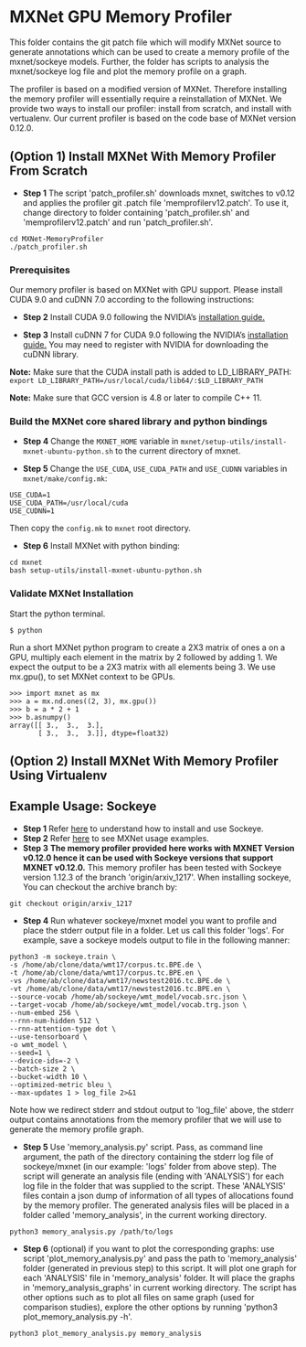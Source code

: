 # MXNet GPU Memory Profiler

This folder contains the git patch file which will modify MXNet source to generate annotations which can be used to create a memory profile of the mxnet/sockeye models. Further, the folder has scripts to analysis the mxnet/sockeye log file and plot the memory profile on a graph.

The profiler is based on a modified version of MXNet. Therefore installing the memory profiler will essentially require a reinstallation of MXNet. We provide two ways to install our profiler: install from scratch, and install with vertualenv. Our current profiler is based on the code base of MXNet version 0.12.0.

## (Option 1) Install MXNet With Memory Profiler From Scratch
- __Step 1__ The script 'patch_profiler.sh' downloads mxnet, switches to v0.12 and applies the profiler git .patch file 'memprofilerv12.patch'. To use it, change directory to folder containing 'patch_profiler.sh' and 'memprofilerv12.patch' and run 'patch_profiler.sh'.
```
cd MXNet-MemoryProfiler
./patch_profiler.sh
```

### Prerequisites

Our memory profiler is based on MXNet with GPU support. Please install CUDA 9.0 and cuDNN 7.0 according to the following instructions:

- __Step 2__ Install CUDA 9.0 following the NVIDIA’s [installation guide.](https://docs.nvidia.com/cuda/cuda-installation-guide-linux/)

- __Step 3__ Install cuDNN 7 for CUDA 9.0 following the NVIDIA’s [installation guide.](https://developer.nvidia.com/cudnn) You may need to register with NVIDIA for downloading the cuDNN library.

__Note:__ Make sure that the CUDA install path is added to LD_LIBRARY_PATH: \
`export LD_LIBRARY_PATH=/usr/local/cuda/lib64/:$LD_LIBRARY_PATH`

__Note:__ Make sure that GCC version is 4.8 or later to compile C++ 11.

### Build the MXNet core shared library and python bindings

- __Step 4__ Change the `MXNET_HOME` variable in `mxnet/setup-utils/install-mxnet-ubuntu-python.sh` to the current directory of mxnet.

- __Step 5__ Change the `USE_CUDA`, `USE_CUDA_PATH` and `USE_CUDNN` variables in `mxnet/make/config.mk`:
```
USE_CUDA=1
USE_CUDA_PATH=/usr/local/cuda
USE_CUDNN=1
```
Then copy the `config.mk` to `mxnet` root directory.

- __Step 6__ Install MXNet with python binding:
```
cd mxnet
bash setup-utils/install-mxnet-ubuntu-python.sh
```

### Validate MXNet Installation

Start the python terminal.
```
$ python
```
Run a short MXNet python program to create a 2X3 matrix of ones a on a GPU, multiply each element in the matrix by 2 followed by adding 1. We expect the output to be a 2X3 matrix with all elements being 3. We use mx.gpu(), to set MXNet context to be GPUs.
```
>>> import mxnet as mx
>>> a = mx.nd.ones((2, 3), mx.gpu())
>>> b = a * 2 + 1
>>> b.asnumpy()
array([[ 3.,  3.,  3.],
       [ 3.,  3.,  3.]], dtype=float32)
```

## (Option 2) Install MXNet With Memory Profiler Using Virtualenv

## Example Usage: Sockeye

- __Step 1__ Refer [here](https://github.com/awslabs/sockeye) to understand how to install and use Sockeye.
- __Step 2__ Refer [here](https://github.com/apache/incubator-mxnet/tree/master/example) to see MXNet usage examples.
- __Step 3__ **The memory profiler provided here works with MXNET Version v0.12.0 hence it can be used with Sockeye versions that support MXNET v0.12.0.** This memory profiler has been tested with Sockeye version 1.12.3 of the branch 'origin/arxiv_1217'. When installing sockeye, You can checkout the archive branch by:
```
git checkout origin/arxiv_1217
```

- __Step 4__ Run whatever sockeye/mxnet model you want to profile and place the stderr output file in a folder. Let us call this folder 'logs'.
For example, save a sockeye models output to file in the following manner:
```
python3 -m sockeye.train \
-s /home/ab/clone/data/wmt17/corpus.tc.BPE.de \
-t /home/ab/clone/data/wmt17/corpus.tc.BPE.en \
-vs /home/ab/clone/data/wmt17/newstest2016.tc.BPE.de \
-vt /home/ab/clone/data/wmt17/newstest2016.tc.BPE.en \
--source-vocab /home/ab/sockeye/wmt_model/vocab.src.json \
--target-vocab /home/ab/sockeye/wmt_model/vocab.trg.json \
--num-embed 256 \
--rnn-num-hidden 512 \
--rnn-attention-type dot \
--use-tensorboard \
-o wmt_model \
--seed=1 \
--device-ids=-2 \
--batch-size 2 \
--bucket-width 10 \
--optimized-metric bleu \
--max-updates 1 > log_file 2>&1
```
Note how we redirect stderr and stdout output to 'log_file' above, the stderr output contains annotations from the memory profiler 
that we will use to generate the memory profile graph.

- __Step 5__ Use 'memory_analysis.py' script. Pass, as command line argument, the path of the directory containing the stderr log file of sockeye/mxnet (in our example: 'logs' folder from above step). The script will generate an analysis file (ending with 'ANALYSIS') for each log file in the folder that was supplied to the script. These 'ANALYSIS' files contain a json dump of information of all types of allocations found by the memory profiler. The generated analysis files will be placed in a folder called 'memory_analysis', in the current working directory.
```
python3 memory_analysis.py /path/to/logs
```

- __Step 6__ (optional) if you want to plot the corresponding graphs: use script 'plot_memory_analysis.py' and pass the path to 'memory_analysis' folder (generated in previous step) to this script. It will plot one graph for each 'ANALYSIS' file in 'memory_analysis' folder. It will place the graphs in 'memory_analysis_graphs' in current working directory. The script has other options such as to plot all files on same graph (used for comparison studies), explore the other options by running 'python3 plot_memory_analysis.py -h'.
```
python3 plot_memory_analysis.py memory_analysis
```
